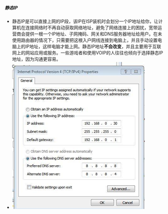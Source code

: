##### 静态IP
- 静态IP是可以直接上网的IP段，该IP在ISP装机时会划分一个IP地址给你，让计算机在连接网络时不再自动获取网络地址，避免了网络连接上的困扰，宽带运营商会提供一根一个IP地址、子网掩码、网关和DNS服务器地址给用户。在未使用路由器的情况下，只需要把这根入户网线连接到电脑上，并且手动设置电脑上的IP地址，这样电脑才能上网。静态IP地址**不会改变**，并且主要用于互联网上的网站应用或服务。一些游戏者和使用VOIP的人往往也倾向于选择静态IP地址，因为沟通更容易。
- ![](attachments/Pasted%20image%2020221207235539.png)